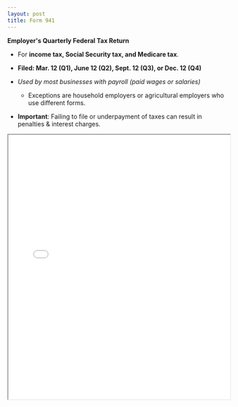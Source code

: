 ```yaml
---
layout: post
title: Form 941
---
```


**Employer's Quarterly Federal Tax Return**

- For **income tax, Social Security tax, and Medicare tax**.

- **Filed: Mar. 12 (Q1), June 12 (Q2), Sept. 12 (Q3), or Dec. 12 (Q4)**

- *Used by most businesses with payroll (paid wages or salaries)*
  - Exceptions are household employers or agricultural employers who use different forms.

- **Important**: Failing to file or underpayment of taxes can result in penalties & interest charges.


<div class="pdf-container">
    <iframe src="assets/misc/IRS-form-941-24.pdf#zoom=FitH"
    height="600" width="100%" allowFullScreen="true">
    </iframe>
</div>
